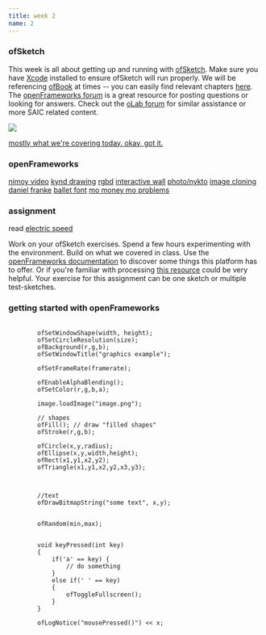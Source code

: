 ```yaml
---
title: week 2
name: 2
---
```


<h3 class="text-muted">ofSketch</h3>
<p>
	This week is all about getting up and running with <a class="inline" href="https://github.com/olab-io/ofSketch">ofSketch</a>. Make sure you have <a class="inline" href="http://itunes.apple.com/us/app/xcode/id497799835?ls=1&mt=12">Xcode</a> installed to ensure ofSketch will run properly. We will be referencing <a class="inline" href="https://github.com/openframeworks/ofBook" target="_blank">ofBook</a> at times -- you can easily find relevant chapters <a class="inline" href="{{site.url}}/ofbook" target="_blank">here</a>. The <a class="inline" href="http://forum.openframeworks.cc" target="_blank">openFrameworks forum</a> is a great resource for posting questions or looking for answers. Check out the <a class="inline" href="http://talk.olab.io" target="_blank">oLab forum</a> for similar assistance or more SAIC related content. 
</p>

<div class="collapse" id="show-me">
	<img src="{{site.url}}/media/eighthGrade.jpg">
</div>

<p>
	<a class="collapse-toggle" data-collapse="#show-me" href="#">
		<span class="collapse-text-show">mostly what we're covering today.</span>
		<span class="collapse-text-hide">okay, got it.</span>
	</a>
</p>

<h3 class="text-muted">openFrameworks</h3>
<p class="links">
	<a href="http://vimeo.com/57337483" target="_blank" class="tooltip">nimoy video</a>
	<a href="http://vimeo.com/39147261" target="_blank" class="tooltip">kynd drawing</a>
	<a href="http://www.rgbdtoolkit.com/" target="_blank" class="tooltip">rgbd</a>
	<a href="http://www.flightphase.com/expanded-media/interactive-wall-at-ud" target="_blank" class="tooltip">interactive wall</a>
	<a href="http://vimeo.com/33127911" target="_blank" class="tooltip">photo/nykto</a>
	<a href="http://www.creativeapplications.net/openframeworks/image-cloning-library-openframeworks-c/" target="_blank" class="tooltip">image cloning</a>
	<a href="http://daniel-franke.com/work/2010--durchsehen-exp-01/" target="_blank" class="tooltip">daniel franke</a>
	<a href="http://www.creativeapplications.net/openframeworks/balletfont-openframeworks/" target="_blank" class="tooltip">ballet font</a>
	<a href="http://nickhardeman.com/244/mo-money-mo-problems/" target="_blank" class="tooltip">mo money mo problems</a>
</p>
<h3 class="text-muted">assignment</h3>
<p class="links">
	read <a href="{{site.url}}/media/pdfs/electric_speed.pdf">electric speed</a>
</p>
<p>Work on your ofSketch exercises. Spend a few hours experimenting with the environment. Build on what we covered in class. Use the <a class="inline" href="http://openframeworks.cc/documentation/" target="_blank">openFrameworks documentation</a> to discover some things this platform has to offer. Or if you're familiar with processing <a class="inline" href="http://kylemcdonald.net/forof/processing-vs-of.html" target="_blank">this resource</a> could be very helpful. Your exercise for this assignment can be one sketch or multiple test-sketches.</p>

<h3 class="text-muted">getting started with openFrameworks</h3>

<pre>
	<code>
		ofSetWindowShape(width, height);
		ofSetCircleResolution(size);
		ofBackground(r,g,b);
		ofSetWindowTitle("graphics example");

		ofSetFrameRate(framerate);

		ofEnableAlphaBlending();
		ofSetColor(r,g,b,a); 

		image.loadImage("image.png");

		// shapes
		ofFill(); // draw "filled shapes"
		ofStroke(r,g,b);

		ofCircle(x,y,radius);
		ofEllipse(x,y,width,height);
		ofRect(x1,y1,x2,y2);
		ofTriangle(x1,y1,x2,y2,x3,y3);



		//text
		ofDrawBitmapString("some text", x,y);


		ofRandom(min,max);


		void keyPressed(int key)
		{
		    if('a' == key) {
		    	// do something
		   	}
		   	else if(' ' == key)
		    {
		        ofToggleFullscreen();
		    }
		}

		ofLogNotice("mousePressed()") << x;
</code>
</pre>